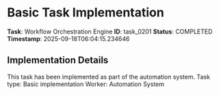 # Basic Task Implementation

**Task**: Workflow Orchestration Engine
**ID**: task_0201
**Status**: COMPLETED
**Timestamp**: 2025-09-18T06:04:15.234646

## Implementation Details

This task has been implemented as part of the automation system.
Task type: Basic implementation
Worker: Automation System
